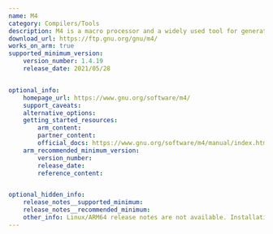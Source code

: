 ```yaml
---
name: M4
category: Compilers/Tools
description: M4 is a macro processor and a widely used tool for generating text based on macros. It reads an input file, processes the macros, and produces an output file.
download_url: https://ftp.gnu.org/gnu/m4/
works_on_arm: true
supported_minimum_version:
    version_number: 1.4.19
    release_date: 2021/05/28


optional_info:
    homepage_url: https://www.gnu.org/software/m4/
    support_caveats:
    alternative_options:
    getting_started_resources:
        arm_content:
        partner_content:
        official_docs: https://www.gnu.org/software/m4/manual/index.html
    arm_recommended_minimum_version:
        version_number:
        release_date:
        reference_content:


optional_hidden_info:
    release_notes__supported_minimum:
    release_notes__recommended_minimum:
    other_info: Linux/ARM64 release notes are not available. Installation and testing are done via the [tar archive](https://ftp.gnu.org/gnu/m4/m4-1.4.19.tar.gz).
---
```


